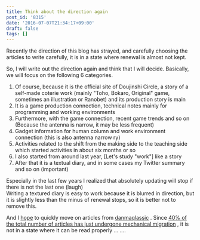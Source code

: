 ```yaml
---
title: Think about the direction again
post_id: '8315'
date: '2016-07-07T21:34:17+09:00'
draft: false
tags: []
---
```


Recently the direction of this blog has strayed, and carefully choosing the articles to write carefully, it is in a state where renewal is almost not kept.

So, I will write out the direction again and think that I will decide. Basically, we will focus on the following 6 categories.

1.  Of course, because it is the official site of Doujinshi Circle, a story of a self-made coterie work (mainly "Toho, Bokaro, Original" game, sometimes an illustration or Ranobet) and its production story is main
2.  It is a game production connection, technical notes mainly for programming and working environments
3.  Furthermore, with the game connection, recent game trends and so on (Because the antenna is narrow, it may be less frequent)
4.  Gadget information for human column and work environment connection (this is also antenna narrow ry)
5.  Activities related to the shift from the making side to the teaching side which started activities in about six months or so
6.  I also started from around last year, \[Let's study "work"\] like a story
7.  After that it is a textual diary, and in some cases my Twitter summary and so on (important)

Especially in the last few years I realized that absolutely updating will stop if there is not the last one (laugh)  
Writing a textured diary is easy to work because it is blurred in direction, but it is slightly less than the minus of renewal stops, so it is better not to remove this.

And I [hope](/legacy) to quickly move on articles from [danmaqlassic](/legacy) . Since [40% of the total number of articles has just undergone mechanical migration](/category/unfiled) , it is not in a state where it can be read properly ... ....